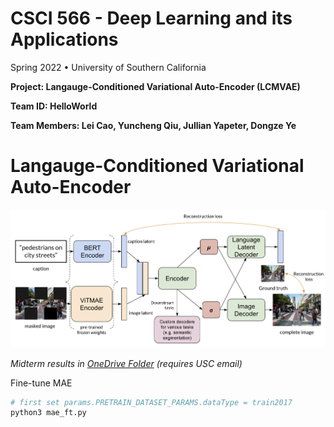# CSCI 566 - Deep Learning and its Applications
Spring 2022 • University of Southern California

**Project: Langauge-Conditioned Variational Auto-Encoder (LCMVAE)**

**Team ID: HelloWorld**

**Team Members:  Lei Cao, Yuncheng Qiu, Jullian Yapeter, Dongze Ye**

# Langauge-Conditioned Variational Auto-Encoder


![architecture diagram](https://github.com/jullian-yapeter/lcmvae/blob/main/figures/lcmvae_architecture.png)

*Midterm results in [OneDrive Folder](https://uscedu-my.sharepoint.com/:f:/g/personal/dongzeye_usc_edu/EmL0By_TtoBPoF_hfKSoAyABpbZ_fDdwc_xDlf6lU64Uvg?e=N8bM0l) (requires USC email)*


Fine-tune MAE

```python
# first set params.PRETRAIN_DATASET_PARAMS.dataType = train2017
python3 mae_ft.py
```

